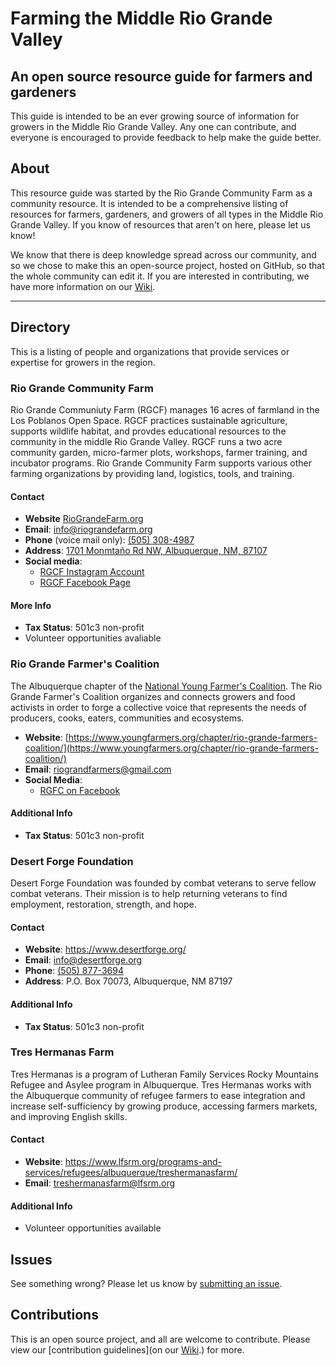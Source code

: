 # Farming the Middle Rio Grande Valley

## An open source resource guide for farmers and gardeners

This guide is intended to be an ever growing source of information for growers in the Middle Rio Grande Valley. Any one can contribute, and everyone is encouraged to provide feedback to help make the guide better.

## About

This resource guide was started by the Rio Grande Community Farm as a community resource. It is intended to be a comprehensive listing of resources for farmers, gardeners, and growers of all types in the Middle Rio Grande Valley. If you know of resources that aren't on here, please let us know!

We know that there is deep knowledge spread across our community, and so we chose to make this an open-source project, hosted on GitHub, so that the whole community can edit it. If you are interested in contributing, we have more information on our [Wiki](https://github.com/alpual/farming-the-rio-grande-valley/wiki).

---

## Directory

This is a listing of people and organizations that provide services or expertise for growers in the region.

### Rio Grande Community Farm

Rio Grande Communiuty Farm (RGCF) manages 16 acres of farmland in the Los Poblanos Open Space. RGCF practices sustainable agriculture, supports wildlife habitat, and provdes educational resources to the community in the middle Rio Grande Valley. RGCF runs a two acre community garden, micro-farmer plots, workshops, farmer training, and incubator programs. Rio Grande Community Farm supports various other farming organizations by providing land, logistics, tools, and training.

#### Contact

* **Website** [RioGrandeFarm.org](riograndefarm.org) 
* **Email**: info@riograndefarm.org
* **Phone** (voice mail only): [(505) 308-4987](tel:5053084987)
* **Address**: [1701 Monmtaño Rd NW, Albuquerque, NM, 87107](https://www.google.com/maps/place/Rio+Grande+Community+Farm/)
* **Social media**: 
  * [RGCF Instagram Account](https://www.instagram.com/riograndecommunityfarm/)
  * [RGCF Facebook Page](https://www.facebook.com/search/top?q=Rio%20Grande%20Community%20Farm)

#### More Info

* **Tax Status**: 501c3 non-profit
* Volunteer opportunities avaliable

### Rio Grande Farmer's Coalition

The Albuquerque chapter of the [National Young Farmer's Coalition](https://www.youngfarmers.org/). The Rio Grande Farmer's Coalition organizes and connects growers and food activists in order to forge a collective voice that represents the needs of producers, cooks, eaters, communities and ecosystems.

* **Website**: [https://www.youngfarmers.org/chapter/rio-grande-farmers-coalition/](https://www.youngfarmers.org/chapter/rio-grande-farmers-coalition/)
* **Email**: riograndfarmers@gmail.com
* **Social Media**: 
  * [RGFC on Facebook](https://www.facebook.com/rgfarmerscoalition/)

#### Additional Info

* **Tax Status**: 501c3 non-profit

### Desert Forge Foundation

Desert Forge Foundation was founded by combat veterans to serve fellow combat veterans. Their mission is to help returning veterans to find employment, restoration, strength, and hope. 

#### Contact

* **Website**: https://www.desertforge.org/
* **Email**: info@desertforge.org
* **Phone**: [(505) 877-3694](tel:5058773694)
* **Address**: P.O. Box 70073, Albuquerque, NM 87197

#### Additional Info

* **Tax Status**: 501c3 non-profit

### Tres Hermanas Farm

Tres Hermanas is a program of Lutheran Family Services Rocky Mountains Refugee and Asylee program in Albuquerque. Tres Hermanas works with the Albuquerque community of refugee farmers to ease integration and increase self-sufficiency by growing produce, accessing  farmers markets, and improving English skills.

#### Contact

* **Website**: https://www.lfsrm.org/programs-and-services/refugees/albuquerque/treshermanasfarm/
* **Email**: treshermanasfarm@lfsrm.org

#### Additional Info

* Volunteer opportunities available

## Issues

See something wrong? Please let us know by [submitting an issue](https://github.com/alpual/farming-the-rio-grande-valley/issues/new).

## Contributions

This is an open source project, and all are welcome to contribute. Please view our [contribution guidelines](on our [Wiki](https://github.com/alpual/farming-the-rio-grande-valley/wiki).) for more.

